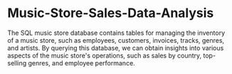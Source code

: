 # Music-Store-Sales-Data-Analysis
The SQL music store database contains tables for managing the inventory of a music store, such as employees, customers, invoices, tracks, genres, and artists. By querying this database, we can obtain insights into various aspects of the music store's operations, such as sales by country, top-selling genres, and employee performance.
